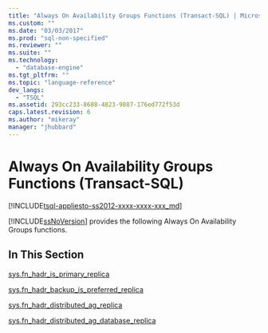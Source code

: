 ```yaml
---
title: "Always On Availability Groups Functions (Transact-SQL) | Microsoft Docs"
ms.custom: ""
ms.date: "03/03/2017"
ms.prod: "sql-non-specified"
ms.reviewer: ""
ms.suite: ""
ms.technology: 
  - "database-engine"
ms.tgt_pltfrm: ""
ms.topic: "language-reference"
dev_langs: 
  - "TSQL"
ms.assetid: 293cc233-8688-4823-9887-176ed772f53d
caps.latest.revision: 6
ms.author: "mikeray"
manager: "jhubbard"
---
```

# Always On Availability Groups Functions (Transact-SQL)
[!INCLUDE[tsql-appliesto-ss2012-xxxx-xxxx-xxx_md](../../integration-services/system/stored-procedures/includes/tsql-appliesto-ss2012-xxxx-xxxx-xxx-md.md)]

  [!INCLUDE[ssNoVersion](../../advanced-analytics/r-services/includes/ssnoversion-md.md)] provides the following Always On Availability Groups functions.  
  
## In This Section  
 [sys.fn_hadr_is_primary_replica](../../relational-databases/system-functions/sys.fn-hadr-is-primary-replica-transact-sql.md)  
  
 [sys.fn_hadr_backup_is_preferred_replica](../../relational-databases/system-functions/sys.fn-hadr-backup-is-preferred-replica-transact-sql.md)  
  
 [sys.fn_hadr_distributed_ag_replica](../../relational-databases/system-functions/sys.fn-hadr-distributed-ag-replica-transact-sql.md)  
  
 [sys.fn_hadr_distributed_ag_database_replica](../../relational-databases/system-functions/sys.fn-hadr-distributed-ag-database-replica-transact-sql.md)  
  
  
